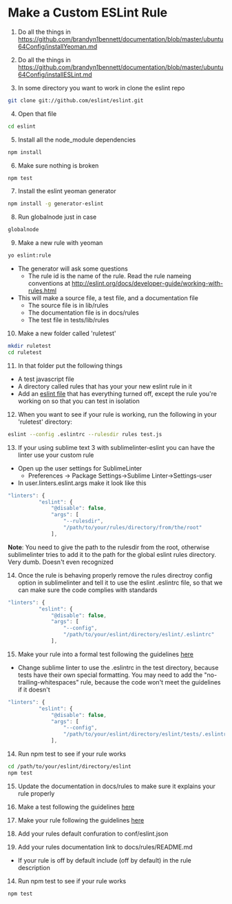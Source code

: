 Make a Custom ESLint Rule
=========================

1. Do all the things in https://github.com/brandyn1bennett/documentation/blob/master/ubuntu64Config/installYeoman.md

2. Do all the things in https://github.com/brandyn1bennett/documentation/blob/master/ubuntu64Config/installESLint.md

3. In some directory you want to work in clone the eslint repo

  ```bash
  git clone git://github.com/eslint/eslint.git
  ```

4. Open that file

  ```bash
  cd eslint
  ```

5. Install all the node_module dependencies

  ```bash
  npm install
  ```

6. Make sure nothing is broken
  
  ```bash
  npm test
  ```

7. Install the eslint yeoman generator
  ```bash
  npm install -g generator-eslint
  ```

8. Run globalnode just in case

  ```bash
  globalnode
  ```

9. Make a new rule with yeoman
  
  ```bash 
  yo eslint:rule
  ```
  * The generator will ask some questions
    - The rule id is the name of the rule.  Read the rule nameing conventions at http://eslint.org/docs/developer-guide/working-with-rules.html
  * This will make a source file, a test file, and a documentation file
    - The source file is in lib/rules
    - The documentation file is in docs/rules
    - The test file in tests/lib/rules

10. Make a new folder called 'ruletest'

  ```bash
  mkdir ruletest
  cd ruletest
  ```

11. In that folder put the following things
  * A test javascript file
  * A directory called rules that has your your new eslint rule in it
  * Add an <a href="https://github.com/brandyn1bennett/documentation/blob/master/eslint/.alloff-eslintrc" target="_blank">eslint file</a> that has everything turned off, except the rule you're working on so that you can test in isolation

12. When you want to see if your rule is working, run the following in your 'ruletest' directory:
  
  ```bash
  eslint --config .eslintrc --rulesdir rules test.js
  ```

13. If your using sublime text 3 with sublimelinter-eslint you can have the linter use your custom rule
  * Open up the user settings for SublimeLinter
    - Preferences -> Package Settings->Sublime Linter->Settings-user
  * In user.linters.eslint.args make it look like this
  
  ```javascript
  "linters": {
            "eslint": {
                "@disable": false,
                "args": [
                    "--rulesdir",
                    "/path/to/your/rules/directory/from/the/root"
                ],
  ```
  **Note**: You need to give the path to the rulesdir from the root, otherwise sublimelinter tries to add it to the path for the global eslint rules directory. Very dumb.  Doesn't even recognized 

14. Once the rule is behaving properly remove the rules directroy config option in sublimelinter and tell it to use the eslint .eslintrc file, so that we can make sure the code complies with standards

  ```js
  "linters": {
            "eslint": {
                "@disable": false,
                "args": [
                    "--config",
                    "/path/to/your/eslint/directory/eslint/.eslintrc"
                ],
  ```

15. Make your rule into a formal test following the guidelines <a href="http://eslint.org/docs/developer-guide/working-with-rules.html" target="_blank">here</a>
  * Change sublime linter to use the .eslintrc in the test directory, because tests have their own special formatting.  You may need to add the "no-trailing-whitespaces" rule, because the code won't meet the guidelines if it doesn't 
  
  ```js
  "linters": {
            "eslint": {
                "@disable": false,
                "args": [
                    "--config",
                    "/path/to/your/eslint/directory/eslint/tests/.eslintrc"
                ],
  ```

14. Run npm test to see if your rule works
  
  ```bash
  cd /path/to/your/eslint/directory/eslint
  npm test
  ```

15. Update the documentation in docs/rules to make sure it explains your rule properly

10. Make a test following the guidelines <a href="http://eslint.org/docs/developer-guide/working-with-rules.html" target="_blank">here</a>

11. Make your rule following the guidelines <a href="http://eslint.org/docs/developer-guide/working-with-rules.html" target="_blank">here</a>

12. Add your rules default confuration to conf/eslint.json

13. Add your rules documentation link to docs/rules/README.md
  * If your rule is off by default include (off by default) in the rule description

14. Run npm test to see if your rule works
  
  ```bash
  npm test
  ```

